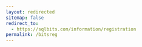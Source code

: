 ```yaml
---
layout: redirected
sitemap: false
redirect_to:
  - https://sqlbits.com/information/registration
permalink: /bitsreg
---
```

